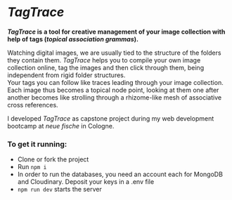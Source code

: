 # _TagTrace_

**_TagTrace_ is a tool for creative management of your image collection with help of tags (_topical association grammas_).**

Watching digital images, we are usually tied to the structure of the folders they contain them. _TagTrace_ helps you to compile your own image collection online, tag the images and then click through them, being independent from rigid folder structures.  
Your tags you can follow like traces leading through your image collection. Each image thus becomes a topical node point, looking at them one after another becomes like strolling through a rhizome-like mesh of associative cross references.

I developed _TagTrace_ as capstone project during my web development bootcamp at _neue fische_ in Cologne.

### To get it running:

- Clone or fork the project
- Run `npm i`
- In order to run the databases, you need an account each for MongoDB and Cloudinary. Deposit your keys in a .env file
- `npm run dev` starts the server
